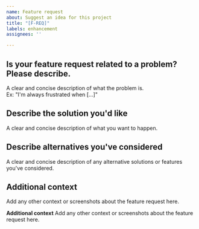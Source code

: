 ```yaml
---
name: Feature request
about: Suggest an idea for this project
title: "[F-REQ]"
labels: enhancement
assignees: ''

---
```


## Is your feature request related to a problem? Please describe.
A clear and concise description of what the problem is.  
Ex: "I'm always frustrated when [...]"

## Describe the solution you'd like
A clear and concise description of what you want to happen.

## Describe alternatives you've considered
A clear and concise description of any alternative solutions or features you've considered.

## Additional context
Add any other context or screenshots about the feature request here.

**Additional context**
Add any other context or screenshots about the feature request here.

